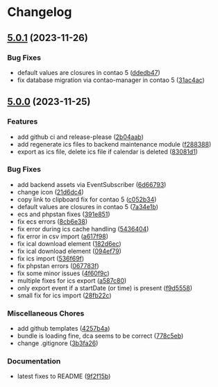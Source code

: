 # Changelog

## [5.0.1](https://github.com/cgoIT/contao-calendar-ical-bundle/compare/v5.0.0...v5.0.1) (2023-11-26)


### Bug Fixes

* default values are closures in contao 5 ([ddedb47](https://github.com/cgoIT/contao-calendar-ical-bundle/commit/ddedb4718bf57cf49f951539fb503ff748758da8))
* fix database migration via contao-manager in contao 5 ([31ac4ac](https://github.com/cgoIT/contao-calendar-ical-bundle/commit/31ac4ac93664e3ba93643f064543cb72b9bf6b18))

## [5.0.0](https://github.com/cgoIT/contao-calendar-ical-bundle/compare/4.5.1...v5.0.0) (2023-11-25)


### Features

* add github ci and release-please ([2b04aab](https://github.com/cgoIT/contao-calendar-ical-bundle/commit/2b04aabaa45da8cd8ec21f9758600004b6ef7877))
* add regenerate ics files to backend maintenance module ([f288388](https://github.com/cgoIT/contao-calendar-ical-bundle/commit/f2883882eaa563214c44403b5dbe9957a92671d6))
* export as ics file, delete ics file if calendar is deleted ([83081d1](https://github.com/cgoIT/contao-calendar-ical-bundle/commit/83081d1d856f63f2dcc1eee8c7af3120205cae49))


### Bug Fixes

* add backend assets via EventSubscriber ([6d66793](https://github.com/cgoIT/contao-calendar-ical-bundle/commit/6d667938170de806435101ecfc3d1b49dda6c8b0))
* change icon ([21d6dc4](https://github.com/cgoIT/contao-calendar-ical-bundle/commit/21d6dc455b0b76b6c35ad0e26b73262fd12dd7a4))
* copy link to clipboard fix for contao 5 ([c052b34](https://github.com/cgoIT/contao-calendar-ical-bundle/commit/c052b34ed317d023714b179289ba2a361e5dcc90))
* default values are closures in contao 5 ([7a34e1b](https://github.com/cgoIT/contao-calendar-ical-bundle/commit/7a34e1bde7a073e46b091dc63888c2d9fb01d7eb))
* ecs and phpstan fixes ([391e851](https://github.com/cgoIT/contao-calendar-ical-bundle/commit/391e85152ef8ea50acaae8688e2fa717d15eeed7))
* fix ecs errors ([8cb6e38](https://github.com/cgoIT/contao-calendar-ical-bundle/commit/8cb6e38291f2dabed3cdb669ec2d11bb747b6e6e))
* fix error during ics cache handling ([5436404](https://github.com/cgoIT/contao-calendar-ical-bundle/commit/5436404fc8c3317d8d9064a29eb6903ea0f647da))
* fix error in csv import ([a617f98](https://github.com/cgoIT/contao-calendar-ical-bundle/commit/a617f9884a0cff0e0e2ee5d1e4807c017d2c6063))
* fix ical download element ([182d6ec](https://github.com/cgoIT/contao-calendar-ical-bundle/commit/182d6ec3b098f1d35b1f4f9e8f2e0dc865feba2b))
* fix ical download element ([094ef79](https://github.com/cgoIT/contao-calendar-ical-bundle/commit/094ef7902b475ec603303ca4acb81a430cfbf407))
* fix ics import ([536f69f](https://github.com/cgoIT/contao-calendar-ical-bundle/commit/536f69fa4d038f8d30986d4fcf0cf5ebd9357689))
* fix phpstan errors ([067783f](https://github.com/cgoIT/contao-calendar-ical-bundle/commit/067783f30c114992e21d70523272986096a2fdc3))
* fix some minor issues ([4f60f9c](https://github.com/cgoIT/contao-calendar-ical-bundle/commit/4f60f9c73b0537325f305db9a952b1fbfba4d67d))
* multiple fixes for ics export ([a587c80](https://github.com/cgoIT/contao-calendar-ical-bundle/commit/a587c8002cd36769d12ea45a9469d2322ae7440f))
* only export event if a startDate (or time) is present ([f9d5558](https://github.com/cgoIT/contao-calendar-ical-bundle/commit/f9d5558018527d84564bffc7d0576df9e4165b98))
* small fix for ics import ([28fb22c](https://github.com/cgoIT/contao-calendar-ical-bundle/commit/28fb22ca2520408034701610767e1d52c8c31920))


### Miscellaneous Chores

* add github templates ([4257b4a](https://github.com/cgoIT/contao-calendar-ical-bundle/commit/4257b4a94359350e730d80dbc455a00fb693f803))
* bundle is loading fine, dca seems to be correct ([778c5eb](https://github.com/cgoIT/contao-calendar-ical-bundle/commit/778c5eb48720a18fe9ca2afa813f761e2741b6c9))
* change .gitignore ([3b3fa26](https://github.com/cgoIT/contao-calendar-ical-bundle/commit/3b3fa26cc13e99ff53327348a63857251e83c3cf))


### Documentation

* latest fixes to README ([9f2f15b](https://github.com/cgoIT/contao-calendar-ical-bundle/commit/9f2f15b40a13d0fc81e7e5ab56c1fae22158ecfd))
